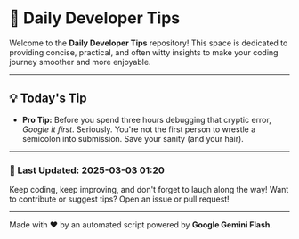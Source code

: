 
# 🌟 Daily Developer Tips

Welcome to the **Daily Developer Tips** repository! This space is dedicated to providing concise, practical, and often witty insights to make your coding journey smoother and more enjoyable.

---

## 💡 Today's Tip

- **Pro Tip:**  Before you spend three hours debugging that cryptic error,  *Google it first*.  Seriously.  You're not the first person to wrestle a semicolon into submission.  Save your sanity (and your hair).

---

### 📅 Last Updated: 2025-03-03 01:20

Keep coding, keep improving, and don't forget to laugh along the way! Want to contribute or suggest tips? Open an issue or pull request!

---

Made with ❤️ by an automated script powered by **Google Gemini Flash**.
